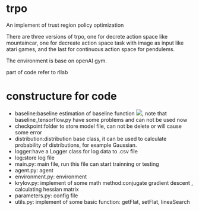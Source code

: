 # trpo
An implement of trust region policy optimization

<p>There are three versions of trpo, one for decrete action space like mountaincar, one for decreate action space task with image as input like atari games, and the last for continuous action space for pendulems.</p>
<p>The environment is base on openAI gym.</p>
<p>part of code refer to rllab</p>

# constructure for code
<ul>
<li>baseline:baseline estimation of baseline function  <img src="http://www.forkosh.com/mathtex.cgi?V_\pi">, note that baseline_tensorflow.py have some problems and can not be used now</li>
<li>checkpoint:folder to store model file, can not be delete or will cause some error</li>
<li>distribution:distribution base class, it can be used to calculate probability of distributions, for example Gaussian.</li>
<li>logger:have a Logger class for log data to .csv file</li>
<li>log:store log file</li>
<li>main.py: main file, run this file can start trainning or testing</li>
<li>agent.py: agent</li>
<li>environment.py: environment</li>
<li>krylov.py: implement of some math method:conjugate gradient descent , calculating hessian matrix</li>
<li>parameters.py: config file</li>
<li>utils.py: implement of some basic function: getFlat, setFlat, lineaSearch</li>
</ul>
